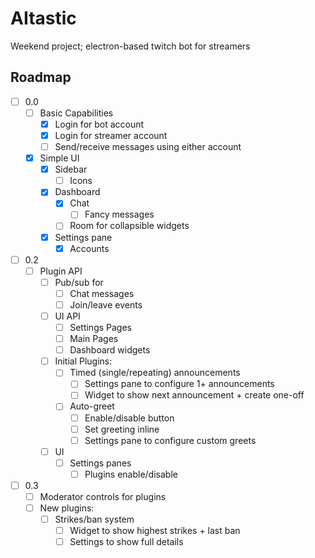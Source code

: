 # AItastic

Weekend project; electron-based twitch bot for streamers

## Roadmap

 - [ ] 0.0
   - [ ] Basic Capabilities
     - [x] Login for bot account
     - [x] Login for streamer account
     - [ ] Send/receive messages using either account
   - [x] Simple UI
     - [x] Sidebar
       - [ ] Icons
     - [x] Dashboard
       - [x] Chat
         - [ ] Fancy messages
       - [ ] Room for collapsible widgets
     - [x] Settings pane
       - [x] Accounts
 - [ ] 0.2
   - [ ] Plugin API
     - [ ] Pub/sub for
       - [ ] Chat messages
       - [ ] Join/leave events
     - [ ] UI API
       - [ ] Settings Pages
       - [ ] Main Pages
       - [ ] Dashboard widgets
     - [ ] Initial Plugins:
       - [ ] Timed (single/repeating) announcements
         - [ ] Settings pane to configure 1+ announcements
         - [ ] Widget to show next announcement + create one-off
       - [ ] Auto-greet
         - [ ] Enable/disable button
         - [ ] Set greeting inline
         - [ ] Settings pane to configure custom greets
     - [ ] UI
       - [ ] Settings panes
         - [ ] Plugins enable/disable
 - [ ] 0.3
   - [ ] Moderator controls for plugins
   - [ ] New plugins:
     - [ ] Strikes/ban system
       - [ ] Widget to show highest strikes + last ban
       - [ ] Settings to show full details
